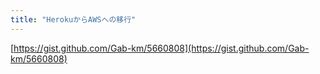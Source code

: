 ```yaml
---
title: "HerokuからAWSへの移行"
---
```


[https://gist.github.com/Gab-km/5660808](https://gist.github.com/Gab-km/5660808)